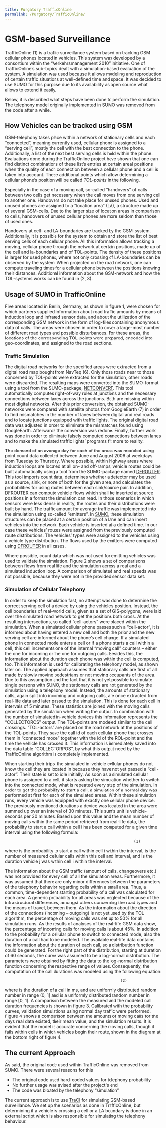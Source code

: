 ```yaml
---
title: Purgatory TrafficOnline
permalink: /Purgatory/TrafficOnline/
---
```


GSM-based Surveillance
======================

TrafficOnline (1) is a traffic surveillance system based on tracking GSM cellular phones located in vehicles. This system was developed by a consortium within the “Verkehrsmanagement 2010” initiative. One of TrafficOnline’s sub-topics dealt with a simulation-based evaluation of the system. A simulation was used because it allows modeling and reproduction of certain traffic situations at well-defined time and space. It was decided to use SUMO for this purpose due to its availability as open source what allows to extend it easily.

Below, it is described what steps have been done to perform the simulation. The telephony model originally implemented in SUMO was removed from the code after a while.

How Vehicles can be tracked using GSM
-------------------------------------

GSM-telephony takes place within a network of stationary cells and each “connected”, meaning currently used, cellular phone is assigned to a “serving cell”, mostly the cell with the best connection to the phone. Additionally, a list of the next best serving cells is hold within the phone. Evaluations done during the TrafficOnline project have shown that one can find distinct combinations of these list’s entries at certain areal positions when the quality of each connection between a cellular phone and a cell is taken into account. These additional points which allow determining a cellular phone’s position will be called *TOL-points* in the following.

Especially in the case of a moving call, so-called “handovers” of calls between two cells get necessary when the call moves from one serving cell to another one. Handovers do not take place for unused phones. Used and unused phones are assigned to a “location area” (LA), a structure made up of several GSM-cells. Due to the larger size of location areas in comparison to cells, handovers of unused cellular phones are more seldom than those of used ones.

Handovers at cell- and LA-boundaries are tracked by the GSM-system. Additionally, it is possible for the system to obtain and store the list of best serving cells of each cellular phone. All this information allows tracking a moving, cellular phone through the network at certain positions, made up of the cell and la-boundaries and of TOL-points. The density of these positions is larger for used phones, where not only crossing of LA-boundaries can be observed by the system. When projected on the road network, one can compute traveling times for a cellular phone between the positions knowing their distances. Additional information about the GSM-network and how the TOL-systems works can be found in (2, 3).

Usage of SUMO in TrafficOnline
------------------------------

Five areas located in Berlin, Germany, as shown in figure 1, were chosen for which partners supplied information about road traffic amounts by means of induction loop and infrared sensor data, and about the utilization of the corresponding GSM network in the form of log-files containing anonymous data of calls. The areas were chosen in order to cover a large-most number of different road types and possible disturbances. For these areas, the locations of the corresponding TOL-points were prepared, encoded into geo-coordinates, and assigned to the road sections.

### Traffic Simulation

The digital road networks for the specified areas were extracted from a digital road map bought from NavTeq (6). Only those roads near to those concerned by TOL-points were extracted for the simulation, other roads were discarded. The resulting maps were converted into the SUMO-format using a tool from the SUMO-package, [NETCONVERT](/NETCONVERT "wikilink"). This tool automatically computes right-of-way rules at junctions and the necessary connections between lanes across the junctions. Both are missing within most digital networks. After this prior conversion, the obtained SUMO-networks were compared with satellite photos from GoogleEarth (7) in order to find mismatches in the number of lanes between digital and real roads and to locate junctions equipped with traffic lights. The original digital road data was adjusted in order to eliminate the mismatches found using GoogleEarth. Afterwards the conversion was redone. Finally, further work was done in order to eliminate falsely computed connections between lanes and to make the simulated traffic lights’ programs fit more to reality.

The demand of an average day for each of the areas was modeled using point count data collected between June and August 2006 at weekdays from Tuesday to Thursday. Where possible, within highway areas where induction loops are located at all on- and off-ramps, vehicle routes could be built automatically using a tool from the SUMO-package named [DFROUTER](/DFROUTER "wikilink"). This tool imports count data, determines whether a detector may be used as a source, sink, or none of both for the given area, and calculates the probabilities for using routes between each sink/source pair. In addition, [DFROUTER](/DFROUTER "wikilink") can compute vehicle flows which shall be inserted at source positions in a format the simulation can read. In those scenarios in which sensors were less dense in reality, the routes and their distributions were built by hand. The traffic amount for average traffic was implemented into the simulation using so-called “emitters”. In [SUMO](/SUMO "wikilink"), these simulation structures can be placed at a certain position of a lane and can insert vehicles into the network. Each vehicle is inserted at a defined time. In our case these vehicles’ routes were assigned from the previously computed route distributions. The vehicles’ types were assigned to the vehicles using a vehicle type distribution. The flows used by the emitters were computed using [DFROUTER](/DFROUTER "wikilink") in all cases.

Where possible, count data which was not used for emitting vehicles was used to validate the simulation. Figure 2 shows a set of comparisons between flows from real life and the simulation across a real and a simulated induction loop. A comparison of simulated and real speeds was not possible, because they were not in the provided sensor data set.

### Simulation of Cellular Telephony

In order to keep the simulation fast, no attempt was done to determine the correct serving cell of a device by using the vehicle’s position. Instead, the cell boundaries of real-world cells, given as a set of GIS-polygons, were laid over the simulated road network to get the positions both cross. At the resulting intersections, so called “cell-actors” were placed within the simulation. When a simulated cellular phone passes such a “cell-actor”, it is informed about having entered a new cell and both the prior and the new serving cell are informed about the phone’s cell change. If a simulated phone in connected mode enters a cell or if a phone starts a call within a cell, this cell increments one of the internal “moving call” counters – either the one for incoming or the one for outgoing calls. Besides this, the information about the duration each phone was within the cell is computed, too. This information is used for calibrating the telephony model, as shown later on. The applied approach assumes that stationary calls are first of all made by slowly moving pedestrians or not moving occupants of the area. Due to this assumption and the fact that it is not yet possible to simulate single persons with SUMO, the stationary calls are not generated by the simulation using a telephony model. Instead, the amounts of stationary calls, again split into incoming and outgoing calls, are once extracted from real-life data and later passed to the simulation. This is done for each cell in intervals of 5 minutes. These statistics are joined with the moving calls generated by the simulation when writing the output. In combination with the number of simulated in-vehicle devices this information represents the “COLLECTORCS” output. The TOL-points are modeled similar to the cell crossings. “TOL-actors” are placed on the road network at the positions of the TOL-points. They save the call id of each cellular phone that crosses them in “connected mode” together with the id of the ROL-point and the time the vehicle has crossed it. This information is immediately saved into the data table “COLLECTORPOS”, by what this output need by the TrafficOnline algorithm is completely implemented.

When starting their trips, the simulated in-vehicle cellular phones do not know the cell they are located in because they have not yet passed a “cell-actor”. Their state is set to idle initially. As soon as a simulated cellular phone is assigned to a cell, it starts asking the simulation whether to switch into the connected mode, what is repeated every step of the simulation. In order to get the probability to start a call, a simulation of a normal day was performed at first for each of the simulated areas. Within these simulation runs, every vehicle was equipped with exactly one cellular phone device. The previously mentioned durations a device was located in the area were summed up over an interval of 30 minutes. This sum’s unit is vehicle-seconds per 30 minutes. Based upon this value and the mean number of moving calls within the same period retrieved from real-life data, the probability to start a call within a cell i has been computed for a given time interval using the following formula:

`                                                          (1)`

where is the probability to start a call within cell i within the interval, is the number of measured cellular calls within this cell and interval, and is the duration vehicle j was within cell i within the interval.

The information about the GSM traffic (amount of calls, changeovers etc.) was not provided for every cell of all the simulation areas. Furthermore, it was assumed that there are only minor differences between the parameters of the telephony behavior regarding cells within a small area. Thus, a common, time-dependent starting probability of a call was calculated for each area. A generic probability for all areas was neglected because of the infrastructural differences, amongst others concerning the road types and the means of travel, between them. As the information about the direction of the connections (incoming – outgoing) is not yet used by the TOL algorithm, the percentage of moving calls was set up to 50% for all simulation runs. As the results of analyses of the real-life GSM data show, the percentage of incoming calls for moving calls is about 45%. In addition to the probability for a cellular phone to switch to connected mode, also the duration of a call had to be modeled. The available real-life data contains the information about the duration of each call, so a distribution function could be generated. For the right part of the distribution, starting at duration of 60 seconds, the curve was assumed to be a log-normal distribution. The parameters were obtained by fitting the data to the log-normal distribution function concerning the respective range of values. Consequently, the computation of the call durations was modeled using the following equation:

`                                                    (2)`

where is the duration of a call in ms, and are uniformly distributed random number in range (0, 1\] and is a uniformly distributed random number in range \[0, 1\]. A comparison between the measured and the modeled call duration frequencies is shown in figure 3. Calibrated with the probability curves, validation simulations using normal day traffic were performed. Figure 4 shows a comparison between the amounts of moving calls for the days real data existed, their mean value, and the simulation results. It is evident that the model is accurate concerning the moving calls, though it fails within cells in which vehicles begin their route, shown in the diagram at the bottom right of figure 4.

The current Approach
--------------------

As said, the original code used within TrafficOnline was removed from SUMO. There were several reasons for this

-   The original code used hard-coded values for telephony probability
-   No further usage was avised after the project's end
-   The code was bloated by the telephony “simulation”

The current approach is to use [TraCI](/TraCI "wikilink") for simulating GSM-based surveillance. We set up the scenarios as done in TrafficOnline, but determining if a vehicle is crossing a cell or a LA boundary is done in an external script which is also responsible for simulating the telephony behaviour.